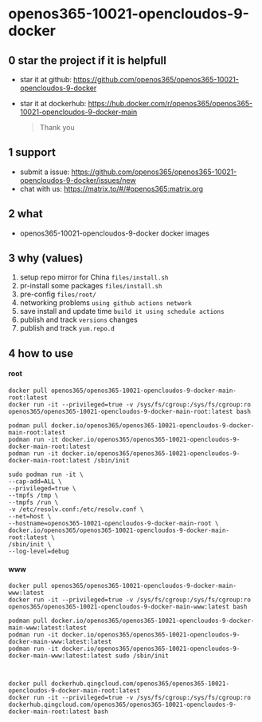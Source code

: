 # openos365-10021-opencloudos-9-docker

## 0 star the project if it is helpfull

* star it at github: https://github.com/openos365/openos365-10021-opencloudos-9-docker
* star it at dockerhub: https://hub.docker.com/r/openos365/openos365-10021-opencloudos-9-docker-main

  > Thank you

## 1 support

* submit a issue: https://github.com/openos365/openos365-10021-opencloudos-9-docker/issues/new
* chat with us: https://matrix.to/#/#openos365:matrix.org

## 2 what

* openos365-10021-opencloudos-9-docker docker images
  
## 3 why (values)

1. setup repo mirror for China `files/install.sh`
1. pr-install some packages `files/install.sh`
1. pre-config `files/root/`
1. networking problems `using github actions network`
1. save install and update time `build it using schedule actions`
1. publish and track `versions` changes
1. publish and track `yum.repo.d`

## 4 how to use

#### root
```
docker pull openos365/openos365-10021-opencloudos-9-docker-main-root:latest
docker run -it --privileged=true -v /sys/fs/cgroup:/sys/fs/cgroup:ro openos365/openos365-10021-opencloudos-9-docker-main-root:latest bash

podman pull docker.io/openos365/openos365-10021-opencloudos-9-docker-main-root:latest
podman run -it docker.io/openos365/openos365-10021-opencloudos-9-docker-main-root:latest
podman run -it docker.io/openos365/openos365-10021-opencloudos-9-docker-main-root:latest /sbin/init

sudo podman run -it \
--cap-add=ALL \
--privileged=true \
--tmpfs /tmp \
--tmpfs /run \
-v /etc/resolv.conf:/etc/resolv.conf \
--net=host \
--hostname=openos365-10021-opencloudos-9-docker-main-root \
docker.io/openos365/openos365-10021-opencloudos-9-docker-main-root:latest \
/sbin/init \
--log-level=debug

```
#### www

```
docker pull openos365/openos365-10021-opencloudos-9-docker-main-www:latest
docker run -it --privileged=true -v /sys/fs/cgroup:/sys/fs/cgroup:ro openos365/openos365-10021-opencloudos-9-docker-main-www:latest bash

podman pull docker.io/openos365/openos365-10021-opencloudos-9-docker-main-www:latest:latest
podman run -it docker.io/openos365/openos365-10021-opencloudos-9-docker-main-www:latest:latest
podman run -it docker.io/openos365/openos365-10021-opencloudos-9-docker-main-www:latest:latest sudo /sbin/init



docker pull dockerhub.qingcloud.com/openos365/openos365-10021-opencloudos-9-docker-main-root:latest
docker run -it --privileged=true -v /sys/fs/cgroup:/sys/fs/cgroup:ro dockerhub.qingcloud.com/openos365/openos365-10021-opencloudos-9-docker-main-root:latest bash


```
